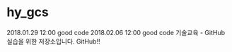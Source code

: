 # hy_gcs
2018.01.29 12:00 good code
2018.02.06 12:00 good code
기술교육 - GitHub 실습을 위한 저장소입니다.
GitHub!!